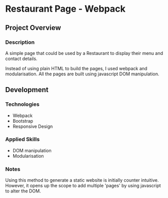 # Restaurant Page - Webpack

## Project Overview

### Description

A simple page that could be used by a Restaurant to display their menu and contact details.

Instead of using plain HTML to build the pages, I used webpack and modularisation. All the pages are built using javascript DOM manipulation.

## Development

### Technologies

- Webpack
- Bootstrap
- Responsive Design

### Applied Skills

- DOM manipulation
- Modularisation

### Notes

Using this method to generate a static website is initially counter intuitive. However, it opens up the scope to add multiple 'pages' by using javascript to alter the DOM.
